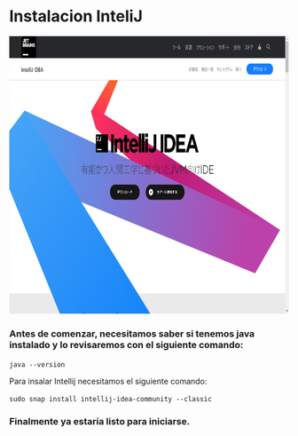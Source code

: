 #  Instalacion  InteliJ

<div>
<p align="center">
<img src="R.png" width="600" height="500">
</div>

### Antes de comenzar, necesitamos saber si tenemos java instalado y lo revisaremos con el siguiente comando:

```java --version```

Para insalar Intellij necesitamos el siguiente comando:

```sudo snap install intellij-idea-community --classic```

### Finalmente ya estaría listo para iniciarse.
